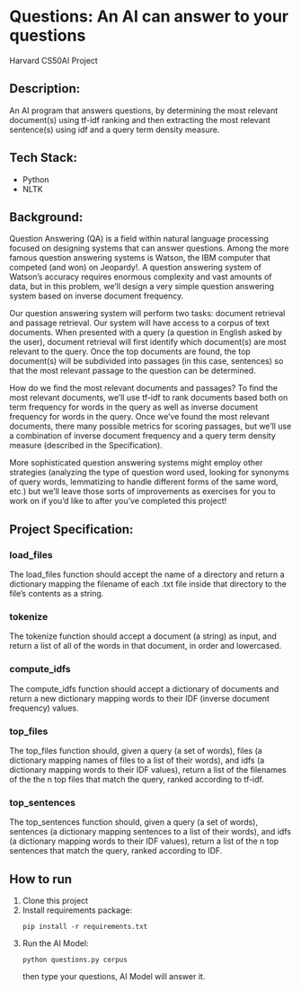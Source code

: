 # Questions: An AI can answer to your questions

Harvard CS50AI Project

## Description:

An AI program that answers questions, by determining the most relevant document(s) using tf-idf ranking and then extracting the most relevant sentence(s) using idf and a query term density measure.

## Tech Stack:

* Python
* NLTK

## Background:

Question Answering (QA) is a field within natural language processing focused on designing systems that can answer questions. Among the more famous question answering systems is Watson, the IBM computer that competed (and won) on Jeopardy!. A question answering system of Watson’s accuracy requires enormous complexity and vast amounts of data, but in this problem, we’ll design a very simple question answering system based on inverse document frequency.

Our question answering system will perform two tasks: document retrieval and passage retrieval. Our system will have access to a corpus of text documents. When presented with a query (a question in English asked by the user), document retrieval will first identify which document(s) are most relevant to the query. Once the top documents are found, the top document(s) will be subdivided into passages (in this case, sentences) so that the most relevant passage to the question can be determined.

How do we find the most relevant documents and passages? To find the most relevant documents, we’ll use tf-idf to rank documents based both on term frequency for words in the query as well as inverse document frequency for words in the query. Once we’ve found the most relevant documents, there many possible metrics for scoring passages, but we’ll use a combination of inverse document frequency and a query term density measure (described in the Specification).

More sophisticated question answering systems might employ other strategies (analyzing the type of question word used, looking for synonyms of query words, lemmatizing to handle different forms of the same word, etc.) but we’ll leave those sorts of improvements as exercises for you to work on if you’d like to after you’ve completed this project!

## Project Specification:

### load_files
The load_files function should accept the name of a directory and return a dictionary mapping the filename of each .txt file inside that directory to the file’s contents as a string.

### tokenize
The tokenize function should accept a document (a string) as input, and return a list of all of the words in that document, in order and lowercased.

### compute_idfs
The compute_idfs function should accept a dictionary of documents and return a new dictionary mapping words to their IDF (inverse document frequency) values.

### top_files
The top_files function should, given a query (a set of words), files (a dictionary mapping names of files to a list of their words), and idfs (a dictionary mapping words to their IDF values), return a list of the filenames of the the n top files that match the query, ranked according to tf-idf.

### top_sentences
The top_sentences function should, given a query (a set of words), sentences (a dictionary mapping sentences to a list of their words), and idfs (a dictionary mapping words to their IDF values), return a list of the n top sentences that match the query, ranked according to IDF.

## How to run

1. Clone this project
2. Install requirements package:
   ```
   pip install -r requirements.txt
   ```
3. Run the AI Model:
   ```
   python questions.py corpus
   ```
   then type your questions, AI Model will answer it.
